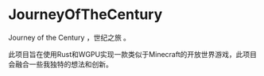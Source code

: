 # JourneyOfTheCentury
Journey of the Century ，世纪之旅 。

  此项目旨在使用Rust和WGPU实现一款类似于Minecraft的开放世界游戏，此项目会融合一些我独特的想法和创新。
